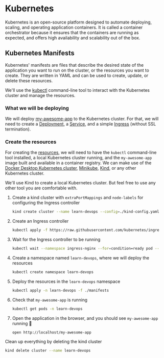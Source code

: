 # Kubernetes

Kubernetes is an open-source platform designed to automate deploying, scaling, and operating application containers.
It is called a container orchestrator because it ensures that the containers are running as expected, and offers high
availability and scalability out of the box.

## Kubernetes Manifests

Kubernetes' manifests are files that describe the desired state of the application you want to run on the cluster, or
the resources you want to create. They are written in YAML and can be used to create, update, or delete these resources.

We'll use the [kubectl](https://kubernetes.io/docs/reference/kubectl/quick-reference/) command-line tool to interact
with the Kubernetes cluster and manage the resources.

### What we will be deploying

We will deploy [my-awesome-app](../my-awesome-app/README.md) to the Kubernetes cluster. For that, we will need to create
a [Deployment](https://kubernetes.io/docs/concepts/workloads/controllers/deployment/), a [Service](https://kubernetes.io/docs/concepts/services-networking/service/), 
and a simple [Ingress](https://kubernetes.io/docs/concepts/services-networking/ingress/) (without SSL termination).

### Create the resources

For creating the [resources](./manifests), we will need to have the `kubectl` command-line tool installed, a local 
Kubernetes cluster running, and the `my-awesome-app` image built and available in a container registry. We can make use
of the [Docker Desktop Kubernetes cluster](https://docs.docker.com/desktop/kubernetes/), [Minikube](https://minikube.sigs.k8s.io/docs/start/),
[Kind](https://kind.sigs.k8s.io/), or any other Kubernetes cluster.

We'll use Kind to create a local Kubernetes cluster. But feel free to use any other tool you are comfortable with.

1. Create a kind cluster with `extraPortMappings` and `node-labels` for configuring the Ingress controller
   ```sh
   kind create cluster --name learn-devops --config=./kind-config.yaml
   ```
2. Create an Ingress controller
   ```sh
   kubectl apply -f https://raw.githubusercontent.com/kubernetes/ingress-nginx/main/deploy/static/provider/kind/deploy.yaml
   ```
3. Wait for the Ingress controller to be running
   ```sh
   kubectl wait --namespace ingress-nginx --for=condition=ready pod --selector=app.kubernetes.io/component=controller --timeout=90s
   ```
4. Create a namespace named `learn-devops`, where we will deploy the resources
   ```sh
   kubectl create namespace learn-devops
   ```
5. Deploy the resources in the `learn-devops` namespace
   ```sh
   kubectl apply -n learn-devops -f ./manifests
   ```
6. Check that `my-awesome-app` is running
   ```sh
   kubectl get pods -n learn-devops
   ```
7. Open the application in the browser, and you should see `my-awesome-app` running 👏
   ```sh
   open http://localhost/my-awesome-app
   ```

Clean up everything by deleting the kind cluster
```sh
kind delete cluster --name learn-devops
```
